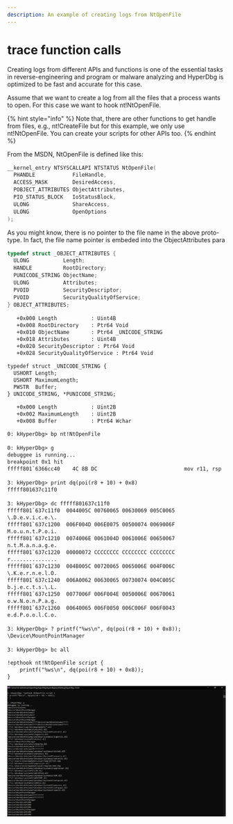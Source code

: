 ```yaml
---
description: An example of creating logs from NtOpenFile
---
```


# trace function calls

Creating logs from different APIs and functions is one of the essential tasks in reverse-engineering and program or malware analyzing and HyperDbg is optimized to be fast and accurate for this case.

Assume that we want to create a log from all the files that a process wants to open. For this case we want to hook nt!NtOpenFile. 

{% hint style="info" %}
Note that, there are other functions to get handle from files, e.g., nt!CreateFile but for this example, we only use nt!NtOpenFile. You can create your scripts for other APIs too.
{% endhint %}

From the MSDN, NtOpenFile is defined like this:

```c
__kernel_entry NTSYSCALLAPI NTSTATUS NtOpenFile(
  PHANDLE            FileHandle,
  ACCESS_MASK        DesiredAccess,
  POBJECT_ATTRIBUTES ObjectAttributes,
  PIO_STATUS_BLOCK   IoStatusBlock,
  ULONG              ShareAccess,
  ULONG              OpenOptions
);
```

As you might know, there is no pointer to the file name in the above proto-type. In fact, the file name pointer is embeded into the ObjectAttributes para

```c
typedef struct _OBJECT_ATTRIBUTES {
  ULONG           Length;
  HANDLE          RootDirectory;
  PUNICODE_STRING ObjectName;
  ULONG           Attributes;
  PVOID           SecurityDescriptor;
  PVOID           SecurityQualityOfService;
} OBJECT_ATTRIBUTES;
```

```
   +0x000 Length           : Uint4B
   +0x008 RootDirectory    : Ptr64 Void
   +0x010 ObjectName       : Ptr64 _UNICODE_STRING
   +0x018 Attributes       : Uint4B
   +0x020 SecurityDescriptor : Ptr64 Void
   +0x028 SecurityQualityOfService : Ptr64 Void
```

```
typedef struct _UNICODE_STRING {
  USHORT Length;
  USHORT MaximumLength;
  PWSTR  Buffer;
} UNICODE_STRING, *PUNICODE_STRING;
```

```
   +0x000 Length           : Uint2B
   +0x002 MaximumLength    : Uint2B
   +0x008 Buffer           : Ptr64 Wchar
```

```clike
0: kHyperDbg> bp nt!NtOpenFile

0: kHyperDbg> g
debuggee is running...
breakpoint 0x1 hit
fffff801`6366cc40    4C 8B DC                            mov r11, rsp

3: kHyperDbg> print dq(poi(r8 + 10) + 0x8)
fffff801637c11f0

3: kHyperDbg> dc fffff801637c11f0
fffff801`637c11f0  0044005C 00760065 00630069 005C0065  \.D.e.v.i.c.e.\.
fffff801`637c1200  006F004D 006E0075 00500074 0069006F  M.o.u.n.t.P.o.i.
fffff801`637c1210  0074006E 0061004D 0061006E 00650067  n.t.M.a.n.a.g.e.
fffff801`637c1220  00000072 CCCCCCCC CCCCCCCC CCCCCCCC  r...............
fffff801`637c1230  004B005C 00720065 0065006E 004F006C  \.K.e.r.n.e.l.O.
fffff801`637c1240  006A0062 00630065 00730074 004C005C  b.j.e.c.t.s.\.L.
fffff801`637c1250  0077006F 006F004E 0050006E 00670061  o.w.N.o.n.P.a.g.
fffff801`637c1260  00640065 006F0050 006C006F 006F0043  e.d.P.o.o.l.C.o.

3: kHyperDbg> ? printf("%ws\n", dq(poi(r8 + 10) + 0x8));
\Device\MountPointManager

3: kHyperDbg> bc all
```

```
!epthook nt!NtOpenFile script {
	printf("%ws\n", dq(poi(r8 + 10) + 0x8));
}
```

![](../../../.gitbook/assets/NtOpenFile-Interpret.PNG)

